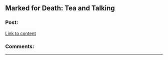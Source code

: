 ## Marked for Death: Tea and Talking

### Post:

[Link to content](https://forums.sufficientvelocity.com/posts/6331763/)

### Comments:

---

